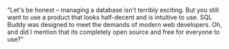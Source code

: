 "Let's be honest – managing a database isn't terribly exciting. But you still want to use a product that looks half-decent and is intuitive to use. SQL Buddy was designed to meet the demands of modern web developers. Oh, and did I mention that its completely open source and free for everyone to use?"